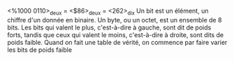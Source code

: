 <%1000 0110><sub>deux</sub> = <$86><sub>deux</sub> = <262><sub>dix</sub>
Un bit est un élément, un chiffre d'un donnée en binaire. Un byte, ou un octet, est un ensemble de 8 bits. Les bits qui valent le plus, c'est-à-dire à gauche, sont dit de poids forts, tandis que ceux qui valent le moins, c'est-à-dire à droite, sont dits de poids faible. Quand on fait une table de vérité, on commence par faire varier les bits de poids faible